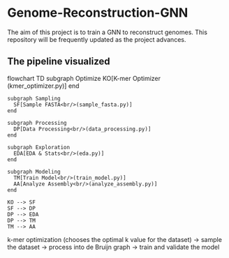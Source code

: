 # Genome-Reconstruction-GNN
The aim of this project is to train a GNN to reconstruct genomes. This repository will be frequently updated as the project advances. 

## The pipeline visualized

flowchart TD
    subgraph Optimize
      KO[K-mer Optimizer<br/>(kmer_optimizer.py)]
    end

    subgraph Sampling
      SF[Sample FASTA<br/>(sample_fasta.py)]
    end

    subgraph Processing
      DP[Data Processing<br/>(data_processing.py)]
    end

    subgraph Exploration
      EDA[EDA & Stats<br/>(eda.py)]
    end

    subgraph Modeling
      TM[Train Model<br/>(train_model.py)]
      AA[Analyze Assembly<br/>(analyze_assembly.py)]
    end

    KO --> SF
    SF --> DP
    DP --> EDA
    DP --> TM
    TM --> AA

k-mer optimization (chooses the optimal k value for the dataset) -> sample the dataset -> process into de Bruijn graph -> train and validate the model

